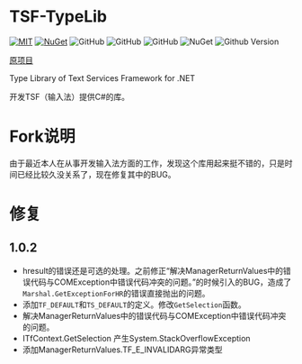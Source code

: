 TSF-TypeLib
===========

[![MIT](https://img.shields.io/github/license/736248591/TSF-TypeLib)](LICENSE) [![NuGet](https://img.shields.io/nuget/dt/TSF.TypeLib.Update)](https://www.nuget.org/packages/TSF.TypeLib.Update) ![GitHub](https://img.shields.io/github/issues/736248591/TSF-TypeLib) ![GitHub](https://img.shields.io/github/stars/736248591/TSF-TypeLib?style=social) ![GitHub](https://img.shields.io/github/watchers/736248591/TSF-TypeLib?style=social) ![NuGet](https://img.shields.io/nuget/v/TSF.TypeLib.Update) ![Github Version](https://img.shields.io/github/v/tag/736248591/TSF-TypeLib)

[原项目](https://github.com/NyaRuRu/TSF-TypeLib)

Type Library of Text Services Framework for .NET

开发TSF（输入法）提供C#的库。

# Fork说明

由于最近本人在从事开发输入法方面的工作，发现这个库用起来挺不错的，只是时间已经比较久没关系了，现在修复其中的BUG。

# 修复

## 1.0.2
- hresult的错误还是可选的处理。之前修正“解决ManagerReturnValues中的错误代码与COMException中错误代码冲突的问题。”的时候引入的BUG，造成了`Marshal.GetExceptionForHR`的错误直接抛出的问题。
- 添加`TF_DEFAULT`和`TS_DEFAULT`的定义。修改`GetSelection`函数。
- 解决ManagerReturnValues中的错误代码与COMException中错误代码冲突的问题。
- ITfContext.GetSelection 产生System.StackOverflowException
- 添加ManagerReturnValues.TF_E_INVALIDARG异常类型